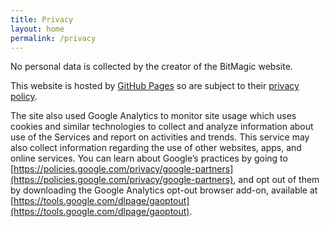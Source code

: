 ```yaml
---
title: Privacy
layout: home
permalink: /privacy
---
```


No personal data is collected by the creator of the BitMagic website.

This website is hosted by [GitHub Pages](https://pages.github.com/) so are subject to their [privacy policy](https://docs.github.com/en/site-policy/privacy-policies/github-general-privacy-statement).

The site also used Google Analytics to monitor site usage which uses cookies and similar technologies to collect and analyze information about use of the Services and report on activities and trends. This service may also collect information regarding the use of other websites, apps, and online services. You can learn about Google’s practices by going to [https://policies.google.com/privacy/google-partners](https://policies.google.com/privacy/google-partners), and opt out of them by downloading the Google Analytics opt-out browser add-on, available at [https://tools.google.com/dlpage/gaoptout](https://tools.google.com/dlpage/gaoptout).
